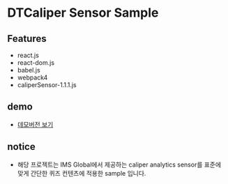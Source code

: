 # DTCaliper Sensor Sample

## Features
- react.js
- react-dom.js
- babel.js
- webpack4
- caliperSensor-1.1.1.js

## demo
 - [데모버전 보기](https://puregramer.github.io/DT2018MyBookShelf/release)
 
 ## notice
 - 해당 프로젝트는 IMS Global에서 제공하는 caliper analytics sensor를 표준에 맞게 
   간단한 퀴즈 컨텐츠에 적용한 sample 입니다.
